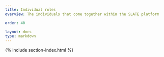 ```yaml
---
title: Individual roles
overview: The individuals that come together within the SLATE platform

order: 40

layout: docs
type: markdown
---
```


{% include section-index.html %}
